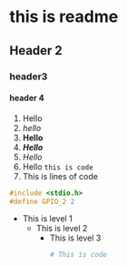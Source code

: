 # this is readme

## Header 2
### header3
#### header 4

1. Hello
2. *hello*
3. **Hello**
4. ***Hello***
5. _Hello_
6. Hello `this is code`
7. This is lines of code
```cpp
#include <stdio.h>
#define GPIO_2 2
```

- This is level 1
    - This is level 2
        - This is level 3
            ```python
            # This is code

            ```